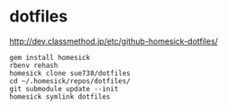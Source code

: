 # dotfiles

http://dev.classmethod.jp/etc/github-homesick-dotfiles/

```
gem install homesick
rbenv rehash
homesick clone sue738/dotfiles
cd ~/.homesick/repos/dotfiles/
git submodule update --init
homesick symlink dotfiles
```
